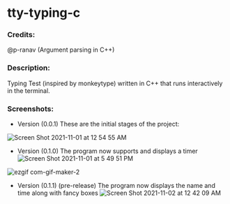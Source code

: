 # tty-typing-c

### Credits: 
@p-ranav (Argument parsing in C++)

### Description:
Typing Test (inspired by monkeytype) written in C++ that runs interactively in the terminal.

### Screenshots: 
- Version (0.0.1)
These are the initial stages of the project:

![Screen Shot 2021-11-01 at 12 54 55 AM](https://user-images.githubusercontent.com/78666414/139639660-c9bd9b6f-135c-4645-afb2-87fa564bd03c.png)

- Version (0.1.0)
The program now supports and displays a timer
![Screen Shot 2021-11-01 at 5 49 51 PM](https://user-images.githubusercontent.com/78666414/139769990-3448821e-a592-4e49-b44c-2466b77a10af.png)

![ezgif com-gif-maker-2](https://user-images.githubusercontent.com/78666414/139770542-1f65841d-d1ee-48e4-9975-ca64866b966a.gif)

- Version (0.1.1) (pre-release)
The program now displays the name and time along with fancy boxes
![Screen Shot 2021-11-02 at 12 42 09 AM](https://user-images.githubusercontent.com/78666414/139805439-4aa3867d-13d3-44be-8710-58377c20ce79.png)
